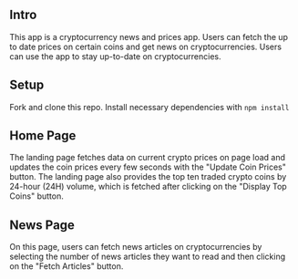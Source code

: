 ## Intro
This app is a cryptocurrency news and prices app. Users can fetch the up to date prices on certain coins and get news on cryptocurrencies. Users can use the app to stay up-to-date on cryptocurrencies.

## Setup
Fork and clone this repo. Install necessary dependencies with ```npm install```

## Home Page
The landing page fetches data on current crypto prices on page load and updates the coin prices every few seconds with the "Update Coin Prices" button. The landing page also provides the top ten traded crypto coins by 24-hour (24H) volume, which is fetched after clicking on the "Display Top Coins" button.

## News Page
On this page, users can fetch news articles on cryptocurrencies by selecting the number of news articles they want to read and then clicking on the "Fetch Articles" button.